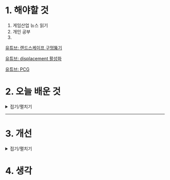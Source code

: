 
# 1. 해야할 것

1. 게임산업 뉴스 읽기 
2. 개인 공부  
3. 

[유튜브: 랜드스케이프 구멍뚫기](https://www.youtube.com/watch?v=bAjoa1D3pFY)

[유튜브: displacement 활성화](https://www.youtube.com/watch?v=oRDmp0RLy7Q)

[유튜브: PCG](https://www.youtube.com/watch?v=byouBYMuYPw&list=PLA03OHAaHgYpo0enf8p-2oEpja3grLOKZ&index=2)




# 2. 오늘 배운 것

<details>
<summary>접기/펼치기</summary>

## 랜드스케이프 구멍 뚫기
![image](https://github.com/user-attachments/assets/74040448-5f2e-4b0d-9f52-e50618725fe1)


## 랜드스케이프 머티리얼 만들기
렌더 스크립트 및에 두줄 추가
```
r.Nanite.AllowTessellation=1
r.Nanite.Tessellation=1
```


</details>

****


# 3. 개선


<details>
<summary>접기/펼치기</summary>


</details>



# 4. 생각



